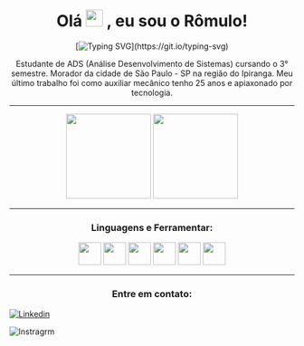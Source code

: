 <h1  align = 'center'> Olá   <img src="https://media.giphy.com/media/hvRJCLFzcasrR4ia7z/giphy.gif" width="30px"/> ,  eu sou o Rômulo!</h1>

<div align = 'center'>

[![Typing SVG](https://readme-typing-svg.demolab.com?font=Fira+Code&weight=600&pause=1000&center=true&vCenter=&width=435&lines=Dev+Full+Stack+em+form%C3%A7%C3%A3o;Com+uma+quedinha+pelo+Front+end!)](https://git.io/typing-svg)
</div>


<p align  = 'center' width = '500px'>Estudante de ADS (Análise Desenvolvimento de Sistemas) cursando o 3° semestre. Morador da cidade de São Paulo - SP na região do Ipiranga. Meu último trabalho foi como auxiliar mecânico tenho 25 anos e apiaxonado por tecnologia.</p>

***************	
<div align='center' >

<img height="150em" src="https://github-readme-stats-eight-theta.vercel.app/api?username=romulomax47&show_icons=true&theme=radical&include_all_commits=true&count_private=true"/>

<img height="150em" src="https://github-readme-stats-eight-theta.vercel.app/api/top-langs/?username=romulomax47&layout=compact&langs_count=8&theme=radical"/>


</div>

***************	




<h3 align = 'center'>Linguagens e Ferramentar:</h3>
<p align ='center'><img height = '40' src="https://cdn.simpleicons.org/html5/36BCF7FF"/> <img height = '40' src = "https://cdn.simpleicons.org/css3/36BCF7FF" /> <img height = '40' src = "https://cdn.simpleicons.org/javascript/36BCF7FF" /> <img height = '40' src = "https://cdn.simpleicons.org/jquery/36BCF7FF" /> <img height = '40' src = "https://cdn.simpleicons.org/bootstrap/36BCF7FF" /> <img height = '40' src = "https://cdn.simpleicons.org/mongodb/36BCF7FF" />
</p>

*******************

<h3 align = 'center' > Entre em contato:</h3>

<p align ="center">

[![Linkedin](https://img.shields.io/badge/LinkedIn-0077B5?style=for-the-badge&logo=linkedin&logoColor=white)](https://www.linkedin.com/in/dev-romulo/)

![Instragrm](https://img.shields.io/badge/Instagram-E4405F?style=for-the-badge&logo=instagram&logoColor=white)


</p>

<!---
romulomax47/romulomax47 is a ✨ special ✨ repository because its `README.md` (this file) appears on your GitHub profile.
You can click the Preview link to take a look at your changes.
--->
